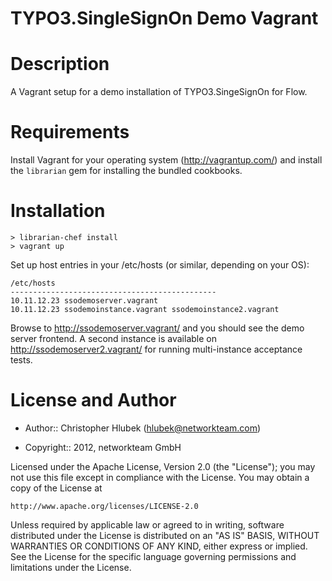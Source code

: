 # TYPO3.SingleSignOn Demo Vagrant

Description
===========

A Vagrant setup for a demo installation of TYPO3.SingeSignOn for Flow.

Requirements
============

Install Vagrant for your operating system (http://vagrantup.com/) and install the `librarian` gem for installing the
bundled cookbooks.

Installation
============

    > librarian-chef install
    > vagrant up

Set up host entries in your /etc/hosts (or similar, depending on your OS):

    /etc/hosts
    ----------------------------------------------
    10.11.12.23 ssodemoserver.vagrant
    10.11.12.23 ssodemoinstance.vagrant ssodemoinstance2.vagrant

Browse to http://ssodemoserver.vagrant/ and you should see the demo server frontend. A second instance is available on http://ssodemoserver2.vagrant/ for running multi-instance acceptance tests.

License and Author
==================

- Author::      Christopher Hlubek (<hlubek@networkteam.com>)

- Copyright::   2012, networkteam GmbH

Licensed under the Apache License, Version 2.0 (the "License");
you may not use this file except in compliance with the License.
You may obtain a copy of the License at

    http://www.apache.org/licenses/LICENSE-2.0

Unless required by applicable law or agreed to in writing, software
distributed under the License is distributed on an "AS IS" BASIS,
WITHOUT WARRANTIES OR CONDITIONS OF ANY KIND, either express or implied.
See the License for the specific language governing permissions and
limitations under the License.
